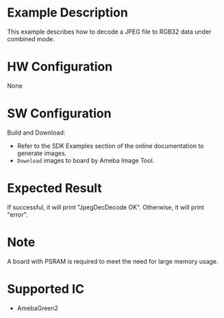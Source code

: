 # Example Description

This example describes how to decode a JPEG file to RGB32 data under combined mode.

# HW Configuration

None

# SW Configuration

Build and Download:
   * Refer to the SDK Examples section of the online documentation to generate images.
   * `Download` images to board by Ameba Image Tool.

# Expected Result

If successful, it will print "JpegDecDecode OK". Otherwise, it will print "error".

# Note

A board with PSRAM is required to meet the need for large memory usage.

# Supported IC

* AmebaGreen2
